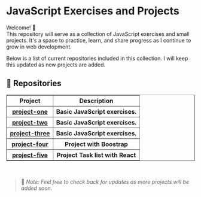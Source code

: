 # JavaScript Exercises and Projects

Welcome! 👋  
This repository will serve as a collection of JavaScript exercises and small projects. It's a space to practice, learn, and share progress as I continue to grow in web development.  

Below is a list of current repositories included in this collection. I will keep this updated as new projects are added.

## 📂 Repositories

<table border="1">
    <tr>
        <th>Project</th>
        <th>Description</th>
    </tr>
    <tr>
        <th><a href="/project-one">project-one</a></th>
        <th>Basic JavaScript exercises.</th>
    </tr>
    <tr>
        <th><a href="/project-two">project-two</a></th>
        <th>Basic JavaScript exercises.</th>
    </tr>
    <tr>
        <th><a href="/project-three">project-three</a></th>
        <th>Basic JavaScript exercises.</th>
    </tr>
            <th><a href="/project-four">project-four</a></th>
        <th>Project with Boostrap</th>
    </tr>
                <th><a href="/project-five">project-five</a></th>
        <th>Project Task list with React</th>
    </tr>
</table>
<br>

> 🔧 *Note: Feel free to check back for updates as more projects will be added soon.*